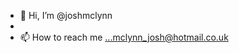 - 👋 Hi, I’m @joshmclynn
-
- 📫 How to reach me ...mclynn_josh@hotmail.co.uk

<!---
joshmclynn/joshmclynn is a ✨ special ✨ repository because its `README.md` (this file) appears on your GitHub profile.
You can click the Preview link to take a look at your changes.
--->
